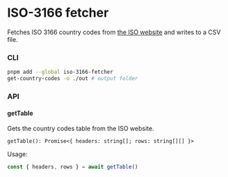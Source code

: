 # ISO-3166 fetcher

Fetches ISO 3166 country codes from [the ISO website](https://www.iso.org/obp/ui/#search) and writes to a CSV file.

### CLI

```sh
pnpm add --global iso-3166-fetcher
get-country-codes -o ./out # output folder
```

### API

#### getTable

Gets the country codes table from the ISO website.

`getTable(): Promise<{ headers: string[]; rows: string[][] }>`

Usage:

```ts
const { headers, rows } = await getTable()
```
